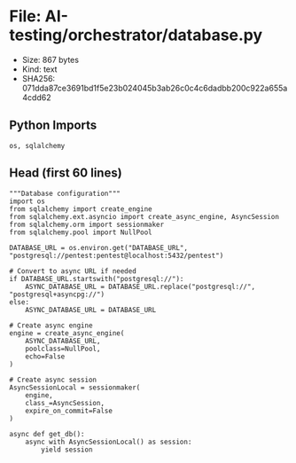# File: AI-testing/orchestrator/database.py

- Size: 867 bytes
- Kind: text
- SHA256: 071dda87ce3691bd1f5e23b024045b3ab26c0c4c6dadbb200c922a655a4cdd62

## Python Imports

```
os, sqlalchemy
```

## Head (first 60 lines)

```
"""Database configuration"""
import os
from sqlalchemy import create_engine
from sqlalchemy.ext.asyncio import create_async_engine, AsyncSession
from sqlalchemy.orm import sessionmaker
from sqlalchemy.pool import NullPool

DATABASE_URL = os.environ.get("DATABASE_URL", "postgresql://pentest:pentest@localhost:5432/pentest")

# Convert to async URL if needed
if DATABASE_URL.startswith("postgresql://"):
    ASYNC_DATABASE_URL = DATABASE_URL.replace("postgresql://", "postgresql+asyncpg://")
else:
    ASYNC_DATABASE_URL = DATABASE_URL

# Create async engine
engine = create_async_engine(
    ASYNC_DATABASE_URL,
    poolclass=NullPool,
    echo=False
)

# Create async session
AsyncSessionLocal = sessionmaker(
    engine,
    class_=AsyncSession,
    expire_on_commit=False
)

async def get_db():
    async with AsyncSessionLocal() as session:
        yield session
```

